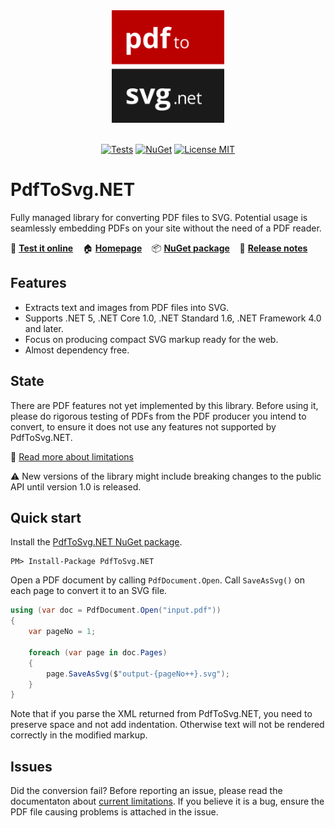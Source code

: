 <div align="center">
<img src="docs/images/logo.svg" alt="PdfToSvg.NET Logo" width="180" height="180">
<br><br>

[![Tests](https://img.shields.io/github/workflow/status/dmester/pdftosvg.net/Build%20and%20test/master?style=flat-square)](https://github.com/dmester/pdftosvg.net/actions)
[![NuGet](https://img.shields.io/nuget/vpre/PdfToSvg.NET?style=flat-square)](https://www.nuget.org/packages/PdfToSvg.NET/)
[![License MIT](https://img.shields.io/badge/license-MIT-blue.svg?style=flat-square)](https://github.com/dmester/pdftosvg.net/blob/master/LICENSE)

</div>

# PdfToSvg.NET
Fully managed library for converting PDF files to SVG. Potential usage is seamlessly embedding PDFs on your site without the need of a PDF reader.

🚀 [**Test it online**](https://pdftosvg.net/) &nbsp;&nbsp;
🏠 [**Homepage**](https://pdftosvg.net/) &nbsp;&nbsp;
📦 [**NuGet package**](https://www.nuget.org/packages/PdfToSvg.NET/) &nbsp;&nbsp;
📜 [**Release notes**](https://github.com/dmester/pdftosvg.net/releases)

## Features

* Extracts text and images from PDF files into SVG.
* Supports .NET 5, .NET Core 1.0, .NET Standard 1.6, .NET Framework 4.0 and later.
* Focus on producing compact SVG markup ready for the web.
* Almost dependency free.

## State
There are PDF features not yet implemented by this library. Before using it, please do rigorous testing of PDFs from the PDF producer you intend to convert, to ensure it does not use any features not supported by PdfToSvg.NET.

📖 [Read more about limitations](docs/limitations.md)

⚠️ New versions of the library might include breaking changes to the public API until version 1.0 is released.

## Quick start
Install the [PdfToSvg.NET NuGet package](https://www.nuget.org/packages/PdfToSvg.NET/).

```
PM> Install-Package PdfToSvg.NET
```

Open a PDF document by calling `PdfDocument.Open`. Call `SaveAsSvg()` on each page to convert it to an SVG file.

```csharp
using (var doc = PdfDocument.Open("input.pdf"))
{
    var pageNo = 1;

    foreach (var page in doc.Pages)
    {
        page.SaveAsSvg($"output-{pageNo++}.svg");
    }
}
```

Note that if you parse the XML returned from PdfToSvg.NET, you need to preserve space and not add indentation.
Otherwise text will not be rendered correctly in the modified markup.

## Issues
Did the conversion fail? Before reporting an issue, please read the documentaton about [current limitations](docs/limitations.md). If you believe it is a bug, ensure the  PDF file causing problems is attached in the issue.
